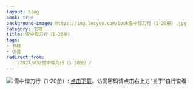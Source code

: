 ```yaml
---
layout: blog
book: true
background-image: https://img.locyoo.com/book雪中悍刀行（1-20册）.jpg
category: 书籍
title: 雪中悍刀行（1-20册）
tags:
- 书籍
- 小说
redirect_from:
  - /2024/03/雪中悍刀行（1-20册）/
---
```

![](https://img.locyoo.com/book雪中悍刀行（1-20册）.jpg)
雪中悍刀行（1-20册）: <a name = "ref1" href="https://url18.ctfile.com/f/50983618-1269964373-892774?p=3619">点击下载</a>，访问密码请点击右上方“关于”自行查看